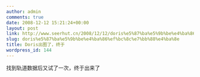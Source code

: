 ```yaml
---
author: admin
comments: true
date: 2008-12-12 15:21:24+00:00
layout: post
link: http://www.seerhut.cn/2008/12/12/doris%e5%87%ba%e5%9b%be%e4%ba%86%ef%bc%8c%e7%bb%88%e4%ba%8e/
slug: doris%e5%87%ba%e5%9b%be%e4%ba%86%ef%bc%8c%e7%bb%88%e4%ba%8e
title: Doris出图了，终于
wordpress_id: 144
---
```


找到轨道数据后又试了一次，终于出来了
